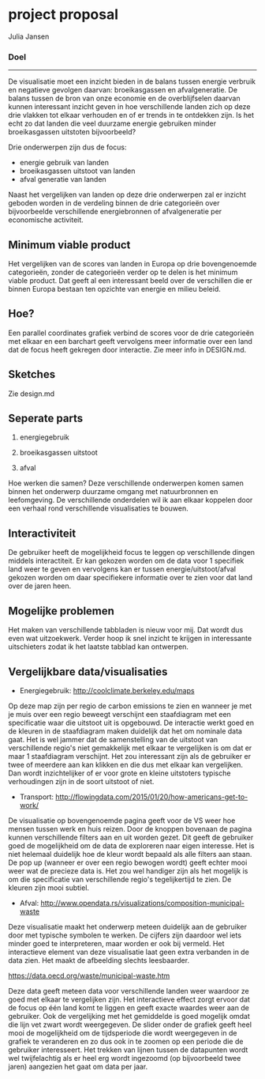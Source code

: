 # project proposal
Julia Jansen

### Doel
----

De visualisatie moet een inzicht bieden in de balans tussen energie verbruik en negatieve gevolgen daarvan: broeikasgassen en afvalgeneratie. De balans tussen de bron van onze economie en de overblijfselen daarvan kunnen interessant inzicht geven in hoe verschillende landen zich op deze drie vlakken tot elkaar verhouden en of er trends in te ontdekken zijn. Is het echt zo dat landen die veel duurzame energie gebruiken minder broeikasgassen uitstoten bijvoorbeeld? 

Drie onderwerpen zijn dus de focus:
* energie gebruik van landen
* broeikasgassen uitstoot van landen
* afval generatie van landen

Naast het vergelijken van landen op deze drie onderwerpen zal er inzicht geboden worden in de verdeling binnen de drie categorieën over bijvoorbeelde verschillende energiebronnen of afvalgeneratie per economische activiteit. 


Minimum viable product
----------------------
Het vergelijken van de scores van landen in Europa op drie bovengenoemde categorieën, zonder de categorieën verder op te delen is het minimum viable product. Dat geeft al een interessant beeld over de verschillen die er binnen Europa bestaan ten opzichte van energie en milieu beleid. 

Hoe?
----
Een parallel coordinates grafiek verbind de scores voor de drie categorieën met elkaar en een barchart geeft vervolgens meer informatie over een land dat de focus heeft gekregen door interactie. Zie meer info in DESIGN.md. 


Sketches
--------
Zie design.md


Seperate parts
---------------
1. energiegebruik

2. broeikasgassen uitstoot

3. afval 

Hoe werken die samen?
Deze verschillende onderwerpen komen samen binnen het onderwerp duurzame omgang met natuurbronnen en leefomgeving. De verschillende onderdelen wil ik aan elkaar koppelen door een verhaal rond verschillende visualisaties te bouwen. 

Interactiviteit
---------------
De gebruiker heeft de mogelijkheid focus te leggen op verschillende dingen middels interactiteit. Er kan gekozen worden om de data voor 1 specifiek land weer te geven en vervolgens kan er tussen energie/uitstoot/afval gekozen worden om daar specifiekere informatie over te zien voor dat land over de jaren heen. 

Mogelijke problemen
--------------------
Het maken van verschillende tabbladen is nieuw voor mij. Dat wordt dus even wat uitzoekwerk. Verder hoop ik snel inzicht te krijgen in interessante uitschieters zodat ik het laatste tabblad kan ontwerpen. 

Vergelijkbare data/visualisaties
--------------------------
* Energiegebruik:
http://coolclimate.berkeley.edu/maps

Op deze map zijn per regio de carbon emissions te zien en wanneer je met je muis over een regio beweegt verschijnt een staafdiagram met een specificatie waar die uitstoot uit is opgebouwd. De interactie werkt goed en de kleuren in de staafdiagram maken duidelijk dat het om nominale data gaat. Het is wel jammer dat de samenstelling van de uitstoot van verschillende regio's niet gemakkelijk met elkaar te vergelijken is om dat er maar 1 staafdiagram verschijnt. Het zou interessant zijn als de gebruiker er twee of meerdere aan kan klikken en die dus met elkaar kan vergelijken. Dan wordt inzichtelijker of er voor grote en kleine uitstoters typische verhoudingen zijn in de soort uitstoot of niet. 

* Transport: 
http://flowingdata.com/2015/01/20/how-americans-get-to-work/

De visualisatie op bovengenoemde pagina geeft voor de VS weer hoe mensen tussen werk en huis reizen. Door de knoppen bovenaan de pagina kunnen verschillende filters aan en uit worden gezet. Dit geeft de gebruiker goed de mogelijkheid om de data de exploreren naar eigen interesse. Het is niet helemaal duidelijk hoe de kleur wordt bepaald als alle filters aan staan. De pop up (wanneer er over een regio bewogen wordt) geeft echter mooi weer wat de precieze data is. Het zou wel handiger zijn als het mogelijk is om die specificatie van verschillende regio's tegelijkertijd te zien. De kleuren zijn mooi subtiel. 

* Afval: 
http://www.opendata.rs/visualizations/composition-municipal-waste

Deze visualisatie maakt het onderwerp meteen duidelijk aan de gebruiker door met typische symbolen te werken. De cijfers zijn daardoor wel iets minder goed te interpreteren, maar worden er ook bij vermeld. Het interactieve element van deze visualisatie laat geen extra verbanden in de data zien. Het maakt de afbeelding slechts leesbaarder. 


https://data.oecd.org/waste/municipal-waste.htm

Deze data geeft meteen data voor verschillende landen weer waardoor ze goed met elkaar te vergelijken zijn. Het interactieve effect zorgt ervoor dat de focus op één land komt te liggen en geeft exacte waardes weer aan de gebruiker. Ook de vergelijking met het gemiddelde is goed mogelijk omdat die lijn vet zwart wordt weergegeven. De slider onder de grafiek geeft heel mooi de mogelijkheid om de tijdsperiode die wordt weergegeven in de grafiek te veranderen en zo dus ook in te zoomen op een periode die de gebruiker interesseert. Het trekken van lijnen tussen de datapunten wordt wel twijfelachtig als er heel erg wordt ingezoomd (op bijvoorbeeld twee jaren) aangezien het gaat om data per jaar. 

